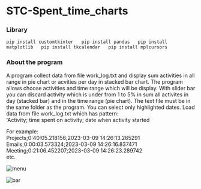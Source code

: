 # STC-Spent_time_charts
### Library
`pip install customtkinter  
pip install pandas  
pip install matplotlib  
pip install tkcalendar  
pip install mplcursors`

### About the program
A program collect data from file work_log.txt and display sum activities in all range in pie chart or acvities per day in stacked bar chart. The program allows choose activities and time range which will be display. With slider bar you can discard activity which is under from 1 to 5% in sum all activites in day (stacked bar) and in the time range (pie chart). The text file must be in the same folder as the program.
You can select only highlighted dates.
Load data from file work_log.txt which has pattern:  
'Activity; time spent on activity; date when activity started

For example:  
Projects;0:40:05.218156;2023-03-09 14:26:13.265291  
Emails;0:00:03.573324;2023-03-09 14:26:16.837471  
Meeting;0:21:06.452207;2023-03-09 14:26:23.289742   
etc.

![menu](https://github.com/Dirmeril/STC-Spent_time_charts/assets/102697092/e77b3bb7-6ec0-4f09-a3ab-266fc310a196)

![bar](https://github.com/Dirmeril/STC-Spent_time_charts/assets/102697092/82ab6348-d31e-4d02-b75a-d7f7674d684d)


